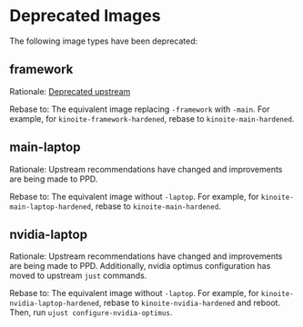 # Deprecated Images

The following image types have been deprecated:

## framework

Rationale: [Deprecated upstream](https://github.com/ublue-os/framework#this-image-is-deprecated)

Rebase to: The equivalent image replacing `-framework` with `-main`. For example, for `kinoite-framework-hardened`, rebase to `kinoite-main-hardened`.

## main-laptop

Rationale: Upstream recommendations have changed and improvements are being made to PPD. 

Rebase to: The equivalent image without `-laptop`. For example, for `kinoite-main-laptop-hardened`, rebase to `kinoite-main-hardened`.

## nvidia-laptop

Rationale: Upstream recommendations have changed and improvements are being made to PPD. Additionally, nvidia optimus configuration has moved to upstream `just` commands.

Rebase to: The equivalent image without `-laptop`. For example, for `kinoite-nvidia-laptop-hardened`, rebase to `kinoite-nvidia-hardened` and reboot. Then, run `ujust configure-nvidia-optimus`.
